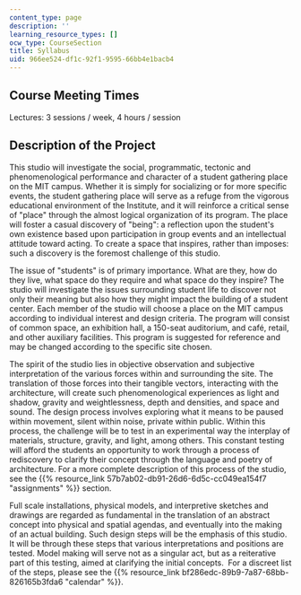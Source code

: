 ```yaml
---
content_type: page
description: ''
learning_resource_types: []
ocw_type: CourseSection
title: Syllabus
uid: 966ee524-df1c-92f1-9595-66bb4e1bacb4
---
```


Course Meeting Times
--------------------

Lectures: 3 sessions / week, 4 hours / session

Description of the Project
--------------------------

This studio will investigate the social, programmatic, tectonic and phenomenological performance and character of a student gathering place on the MIT campus. Whether it is simply for socializing or for more specific events, the student gathering place will serve as a refuge from the vigorous educational environment of the Institute, and it will reinforce a critical sense of "place" through the almost logical organization of its program. The place will foster a casual discovery of "being": a reflection upon the student's own existence based upon participation in group events and an intellectual attitude toward acting. To create a space that inspires, rather than imposes: such a discovery is the foremost challenge of this studio.

The issue of "students" is of primary importance. What are they, how do they live, what space do they require and what space do they inspire? The studio will investigate the issues surrounding student life to discover not only their meaning but also how they might impact the building of a student center. Each member of the studio will choose a place on the MIT campus according to individual interest and design criteria. The program will consist of common space, an exhibition hall, a 150-seat auditorium, and café, retail, and other auxiliary facilities. This program is suggested for reference and may be changed according to the specific site chosen.

The spirit of the studio lies in objective observation and subjective interpretation of the various forces within and surrounding the site. The translation of those forces into their tangible vectors, interacting with the architecture, will create such phenomenological experiences as light and shadow, gravity and weightlessness, depth and densities, and space and sound. The design process involves exploring what it means to be paused within movement, silent within noise, private within public. Within this process, the challenge will be to test in an experimental way the interplay of materials, structure, gravity, and light, among others. This constant testing will afford the students an opportunity to work through a process of rediscovery to clarify their concept through the language and poetry of architecture. For a more complete description of this process of the studio, see the {{% resource_link 57b7ab02-db91-26d6-6d5c-cc049ea154f7 "assignments" %}} section.

Full scale installations, physical models, and interpretive sketches and drawings are regarded as fundamental in the translation of an abstract concept into physical and spatial agendas, and eventually into the making of an actual building. Such design steps will be the emphasis of this studio. It will be through these steps that various interpretations and positions are tested. Model making will serve not as a singular act, but as a reiterative part of this testing, aimed at clarifying the initial concepts.  For a discreet list of the steps, please see the {{% resource_link bf286edc-89b9-7a87-68bb-826165b3fda6 "calendar" %}}.